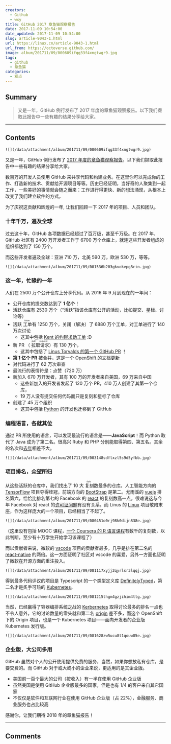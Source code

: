 ```yaml
---
creators:
  - Github
  - wxy
title: GitHub 2017 章鱼猫观察报告
date: 2017-11-09 10:54:00
date_updated: 2017-11-09 10:54:00
slug: article-9043-1.html
url: https://linux.cn/article-9043-1.html
url_from: https://octoverse.github.com/
image: album/201711/09/000609ifqg33f4xngtwgr9.jpg
tags:
  - github
  - 章鱼猫
categories:
  - 观点
---
```


## Summary

> 又是一年，GitHub 例行发布了 2017 年度的章鱼猫观察报告。以下我们撷取此报告中一些有趣的结果分享给大家。

***

<!-- more -->

## Contents

`![](/data/attachment/album/201711/09/000609ifqg33f4xngtwgr9.jpg)`

又是一年，GitHub 例行发布了 [2017 年度的章鱼猫观察报告](https://octoverse.github.com/)。以下我们撷取此报告中一些有趣的结果分享给大家。

数百万的开发人员使用 GitHub 来共享代码和构建业务。在这里你可以完成你的工作、打造新的技术、贡献给开源项目等等。历史已经证明，当好奇的人聚集到一起工作，一些美好的事情就会随之而来：工作进行得更快、新的想法涌现，从根本上改变了我们建立软件的方式。  

为了庆祝这贡献和辉煌的一年, 让我们回顾一下 2017 年的项目、人员和团队。

### 十年千万，遍及全球

过去这十年，GitHub 各项数据已经超过了百万级，甚至千万级。在 2017 年，GitHub 社区有 2400 万开发者工作于 6700 万个仓库上，就连这些开发者组成的组织都达到了 150 万个。

而这些开发者遍及全球：亚洲 710 万，北美 590 万，欧洲 530 万，等等。

`![](/data/attachment/album/201711/09/001536b203gkvokvpg8rin.jpg)`

### 这一年，忙碌的一年

人们在 2500 万个公开仓库上分享代码。从 2016 年 9 月到现在的一年间：

* 公开仓库的提交数达到了 **1 亿个**！
* 活跃仓库有 2530 万个（“活跃”指该仓库有公开的活动，比如提交、星标、讨论等）
* 活跃<ruby> 工单 <rp>  （ </rp> <rt>  issue </rt> <rp>  ） </rp></ruby>有 1250 万个，关闭（解决）了 6880 万个工单，对工单进行了 140 万次讨论
	+ 这其中包括 [Kent 的约聊求助工单](https://github.com/kentcdodds/ama/issues/295) :D
* 新 PR （<ruby> 拉取请求 <rp>  （ </rp> <rt>  pull request </rt> <rp>  ） </rp></ruby>）有 130 万个，
	+ 这其中包括了 [Linus Torvalds 的第一个 GitHub PR](https://github.com/Subsurface-divelog/subsurface/pull/155) ！
* **第 1 亿个 PR** 被合并，这是一个 [OpenShift 的文档更新](https://github.com/openshift/openshift-docs/pull/4509)
* 对代码进行了 62 万次审查
* 最流行的表情符是：点赞（720 万）
* 新加入 670 万开发者，其有 100 万的开发者来自美国，69 万来自中国
	+ 这些新加入的开发者发起了 120 万个 PR，410 万人创建了其第一个仓库，
	+ 19 万人没有提交任何代码而只是复刻和星标了仓库
* 创建了 45 万个组织
	+ 这其中包括 [Python](https://github.com/python) 的开发也迁移到了 GitHub

### 编程语言，各就其位

通过 PR 所使用的语言，可以发现最流行的语言是——**JavaScript**！而 Python 取代了 Java 成为了第二名。很高兴 Ruby 和 PHP 分别能取得第四、第五名。其余的名次和[去年](https://linux.cn/article-7776-1.html)相差不大。

`![](/data/attachment/album/201711/09/003148sdflxzl5s9d5yfbb.jpg)`

### 项目排名，众望所归

从这些活跃的仓库中，我们找出了 10 大<ruby> 复刻 <rp>  （ </rp> <rt>  fork </rt> <rp>  ） </rp></ruby>数最多的仓库。人工智能方向的 [TensorFlow](https://github.com/tensorflow/tensorflow) 项目夺得桂冠，前端方向的 [BootStrap](https://github.com/twbs/bootstrap) 是第二。尤雨溪的 [vuejs](https://github.com/vuejs/vue) 排名第六，恰恰比排名第七的 Facebook 的 [react](https://github.com/facebook/react) 的复刻数高一点，很难说这与今年 Facebook 对 react 的[许可证问题](https://linux.cn/article-8733-1.html)有没有关系。而 Linus 的 [Linux](https://github.com/torvalds/linux) 项目敬陪末座，作为这样庞大的一个项目，已经相当了不起了。

`![](/data/attachment/album/201711/09/080451o0rj98k0dijn838e.jpg)`

（这里没有包括 MOOC 课程，[一个 Coursera 的 R 语言课程](https://github.com/rdpeng/ProgrammingAssignment2)有数千的复刻数，以此判断，至少有十万学生开始学习该课程了）

而以贡献者来说，微软的 [vscode](https://github.com/Microsoft/vscode) 项目的贡献者最多，几乎是排在第二名的 [react-native](https://github.com/facebook/react-native) 的两倍。这一方面证明了社区对 vscode 的喜爱，另外一方面也证明了微软在开源方面的重注投入。

`![](/data/attachment/album/201711/09/081117xyjj2qyrlsr3lqqj.jpg)`

得到最多代码评议的项目是 Typescript 的一个类型定义库 [DefinitelyTyped](https://github.com/DefinitelyTyped/DefinitelyTyped)，第二名才是炙手可热的 [Kubernetes](https://github.com/kubernetes/kubernetes)。

`![](/data/attachment/album/201711/09/081215thgm4gzjihim4ttg.jpg)`

当然，已经赢得了容器编排系统之战的 [Kerbernetes](https://github.com/kubernetes/kubernetes) 取得讨论最多的排名一点也不令人意外，它的讨论数量的零头就和第二名 [origin](https://github.com/openshift/origin) 差不多，而这个 OpenShift 下的 Origin 项目，也是一个 Kubernetes 项目——面向开发者的企业版 Kubernetes 发行版。

`![](/data/attachment/album/201711/09/081628zw5ucu8t1qouw85e.jpg)`

### 企业版，大公司多用

GitHub 虽然对个人的公开使用提供免费的服务，当然，如果你想放私有仓库，是要交费的。而 GitHub 对于或大或小的企业来说，更适用的是其企业版。

* 美国前一百个最大的公司（按收入）有一半在使用 GitHub 企业版
* 虽然美国是使用 GitHub 企业版最多的国家，但是也有 1/4 的客户来自其它国家
* 不仅仅是软件和互联网行业在使用 GitHub 企业版（占 22%），金融服务、商业服务也占比较高

感谢你，让我们期待 2018 年的章鱼猫报告！

***

## Comments
